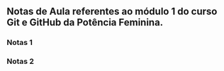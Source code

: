 ## Notas de Aula referentes ao módulo 1 do curso Git e GitHub da Potência Feminina.

### Notas 1

### Notas 2